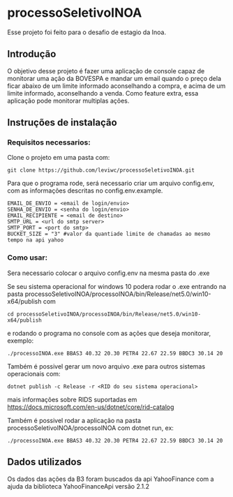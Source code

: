 # processoSeletivoINOA
Esse projeto foi feito para o desafio de estagio da Inoa.

## Introdução
O objetivo desse projeto é fazer uma aplicação de console capaz de monitorar uma ação da BOVESPA e mandar um email quando o preço dela ficar abaixo de um limite informado aconselhando a compra, e acima de um limite informado, aconselhando a venda. Como feature extra, essa aplicação pode monitorar multiplas ações.

## Instruções de instalação

### Requisitos necessarios:
Clone o projeto em uma pasta com:
```
git clone https://github.com/leviwc/processoSeletivoINOA.git
```
Para que o programa rode, será necessario criar um arquivo config.env, com as informações descritas no config.env.example.
```
EMAIL_DE_ENVIO = <email de login/envio>
SENHA_DE_ENVIO = <senha do login/envio>
EMAIL_RECIPIENTE = <email de destino>
SMTP_URL = <url do smtp server>
SMTP_PORT = <port do smtp>
BUCKET_SIZE = "3" #valor da quantiade limite de chamadas ao mesmo tempo na api yahoo
```

### Como usar:
Sera necessario colocar o arquivo config.env na mesma pasta do .exe

Se seu sistema operacional for windows 10 podera rodar o .exe entrando na pasta processoSeletivoINOA/processoINOA/bin/Release/net5.0/win10-x64/publish com
```
cd processoSeletivoINOA/processoINOA/bin/Release/net5.0/win10-x64/publish
```

e rodando o programa no console com as ações que deseja monitorar, exemplo:

```
./processoINOA.exe BBAS3 40.32 20.30 PETR4 22.67 22.59 BBDC3 30.14 20
```

Também é possivel gerar um novo arquivo .exe para outros sistemas operacionais com:

```
dotnet publish -c Release -r <RID do seu sistema operacional>
```
mais informações sobre RIDS suportadas em https://docs.microsoft.com/en-us/dotnet/core/rid-catalog

Também é possivel rodar a aplicação na pasta processoSeletivoINOA/processoINOA com dotnet run, ex:
```
./processoINOA.exe BBAS3 40.32 20.30 PETR4 22.67 22.59 BBDC3 30.14 20
```

## Dados utilizados
Os dados das ações da B3 foram buscados da api YahooFinance com a ajuda da biblioteca YahooFinanceApi versão 2.1.2








